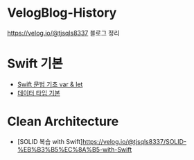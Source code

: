 # VelogBlog-History
https://velog.io/@tjsqls8337  블로그 정리


# Swift 기본
 - [Swift 문법 기초 var & let](https://velog.io/@tjsqls8337/Swift-%EB%AC%B8%EB%B2%95-%EA%B8%B0%EC%B4%88-var-let)
 - [데이터 타입 기본](https://velog.io/@tjsqls8337/%EB%8D%B0%EC%9D%B4%ED%84%B0-%ED%83%80%EC%9E%85-%EA%B8%B0%EB%B3%B8)

# Clean Architecture
 - [SOLID 복습 with Swift]https://velog.io/@tjsqls8337/SOLID-%EB%B3%B5%EC%8A%B5-with-Swift
